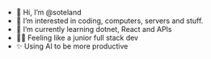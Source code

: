 - 👋 Hi, I’m @soteland
- 👀 I’m interested in coding, computers, servers and stuff.
- 🌱 I’m currently learning dotnet, React and APIs
- 🧑‍💻 Feeling like a junior full stack dev
- ✨ Using AI to be more productive

<!---
soteland/soteland is a ✨ special ✨ repository because its `README.md` (this file) appears on your GitHub profile.
You can click the Preview link to take a look at your changes.

Yeah I kept this comment for fun. Sue me :)
--->
